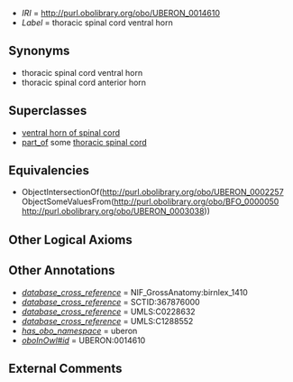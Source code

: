  * *IRI* = http://purl.obolibrary.org/obo/UBERON_0014610
 * *Label* = thoracic spinal cord ventral horn

## Synonyms

 * thoracic spinal cord ventral horn
 * thoracic spinal cord anterior horn

## Superclasses

 * [ventral horn of spinal cord](../../UBERON/57/UBERON_0002257.md)
 * [part_of](../../BFO/50/BFO_0000050.md) some [thoracic spinal cord](../../UBERON/38/UBERON_0003038.md)

## Equivalencies

 * ObjectIntersectionOf(<http://purl.obolibrary.org/obo/UBERON_0002257> ObjectSomeValuesFrom(<http://purl.obolibrary.org/obo/BFO_0000050> <http://purl.obolibrary.org/obo/UBERON_0003038>))

## Other Logical Axioms


## Other Annotations

 * *[database_cross_reference](../../ef/oboInOwl#hasDbXref.md)* = NIF_GrossAnatomy:birnlex_1410
 * *[database_cross_reference](../../ef/oboInOwl#hasDbXref.md)* = SCTID:367876000
 * *[database_cross_reference](../../ef/oboInOwl#hasDbXref.md)* = UMLS:C0228632
 * *[database_cross_reference](../../ef/oboInOwl#hasDbXref.md)* = UMLS:C1288552
 * *[has_obo_namespace](../../ce/oboInOwl#hasOBONamespace.md)* = uberon
 * *[oboInOwl#id](../../id/oboInOwl#id.md)* = UBERON:0014610

## External Comments

